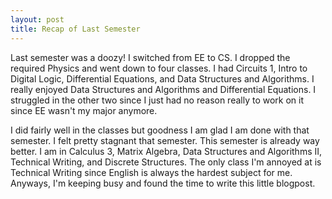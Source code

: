 ```yaml
---
layout: post
title: Recap of Last Semester
---
```


Last semester was a doozy! I switched from EE to CS. I dropped the required Physics and went down to four classes. I had Circuits 1,
Intro to Digital Logic, Differential Equations, and Data Structures and Algorithms. I really enjoyed Data Structures and Algorithms and
Differential Equations. I struggled in the other two since I just had no reason really to work on it since EE wasn't my major anymore.

I did fairly well in the classes but goodness I am glad I am done with that semester. I felt pretty stagnant that semester. This semester is
already way better. I am in Calculus 3, Matrix Algebra, Data Structures and Algorithms II, Technical Writing, and Discrete Structures. 
The only class I'm annoyed at is Technical Writing since English is always the hardest subject for me. Anyways, I'm keeping busy and found
the time to write this little blogpost. 
